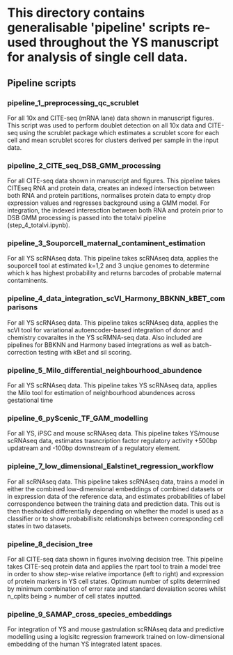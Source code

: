 # This directory contains generalisable 'pipeline' scripts re-used throughout the YS manuscript for analysis of single cell data.

## Pipeline scripts

### pipeline_1_preprocessing_qc_scrublet
For all 10x and CITE-seq (mRNA lane) data shown in manuscript figures.
This script was used to perform doublet detection on all 10x data and CITE-seq using the scrublet package which estimates a scrublet score for each cell and mean scrublet scores for clusters derived per sample in the input data.

### pipeline_2_CITE_seq_DSB_GMM_processing
For all CITE-seq data shown in manuscript and figures. 
This pipeline takes CITEseq RNA and protein data, creates an indexed intersection between both RNA and protein partitions, normalises protein data to empty drop expression values and regresses background using a GMM model. For integration, the indexed interesction between both RNA and protein prior to DSB GMM processing is passed into the totalvi pipeline (step_4_totalvi.ipynb).

### pipeline_3_Souporcell_maternal_contaminent_estimation
For all YS scRNAseq data. 
This pipeline takes scRNAseq data, applies the souporcell tool at estimated k=1,2 and 3 unqiue genomes to determine which k has highest probability and returns barcodes of probable maternal contaminents. 

### pipeline_4_data_integration_scVI_Harmony_BBKNN_kBET_comparisons
For all YS scRNAseq data. 
This pipeline takes scRNAseq data, applies the scVI tool for variational autoencoder-based integration of donor and chemistry covaraites in the YS scRMNA-seq data. Also included are pipelines for BBKNN and Harmony based integrations as well as batch-correction testing with kBet and sil scoring.

### pipeline_5_Milo_differential_neighbourhood_abundence
For all YS scRNAseq data. 
This pipeline takes YS scRNAseq data, applies the Milo tool for estimation of neighbourhood abundences across gestational time

### pipeline_6_pyScenic_TF_GAM_modelling
For all YS, iPSC and mouse scRNAseq data.
This pipeline takes YS/mouse scRNAseq data, estimates trasncription factor regulatory activity +500bp updatream and -100bp downstream of a regulatory element.

### pipleine_7_low_dimensional_Ealstinet_regression_workflow
For all scRNAseq data.
This pipeline takes scRNAseq data, trains a model in either the combined low-dimensional embeddings of combined datasets or in expression data of the reference data, and estimates probabilities of label correspondence between the training data and prediction data. This out is then thesholded differentially depending on whether the model is used as a classifier or to show probabillisitc relationships between corresponding cell states in two datasets.

### pipeline_8_decision_tree
For all CITE-seq data shown in figures involving decision tree.
This pipeline takes CITE-seq protein data and applies the rpart tool to train a model tree in order to show step-wise relative importance (left to right) and expression of protein markers in YS cell states. Optimum number of splits determined by minimum combination of error rate and standard devaiation scores whilst n_cplits being > number of cell states inputted. 

### pipeline_9_SAMAP_cross_species_embeddings
For integration of YS and mouse gastrulation scRNAseq data and predictive modelling using a logisitc regression framework trained on low-dimensional embedding of the human YS integrated latent spaces. 

